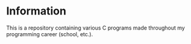 # Information

This is a repository containing various C programs made throughout my programming career (school, etc.).
